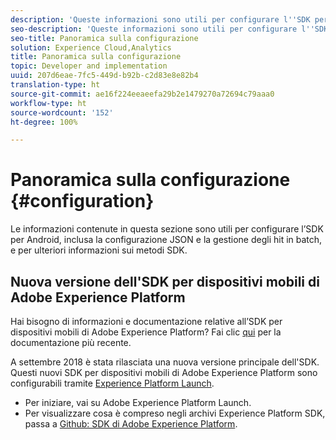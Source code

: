 ```yaml
---
description: 'Queste informazioni sono utili per configurare l''SDK per Android. Alcuni degli argomenti trattati sono la configurazione JSON, la gestione degli hit in batch e i metodi SDK '
seo-description: 'Queste informazioni sono utili per configurare l''SDK per Android. Alcuni degli argomenti trattati sono la configurazione JSON, la gestione degli hit in batch e i metodi SDK '
seo-title: Panoramica sulla configurazione
solution: Experience Cloud,Analytics
title: Panoramica sulla configurazione
topic: Developer and implementation
uuid: 207d6eae-7fc5-449d-b92b-c2d83e8e82b4
translation-type: ht
source-git-commit: ae16f224eeaeefa29b2e1479270a72694c79aaa0
workflow-type: ht
source-wordcount: '152'
ht-degree: 100%

---
```



# Panoramica sulla configurazione {#configuration}

Le informazioni contenute in questa sezione sono utili per configurare l’SDK per Android, inclusa la configurazione JSON e la gestione degli hit in batch, e per ulteriori informazioni sui metodi SDK.

## Nuova versione dell&#39;SDK per dispositivi mobili di Adobe Experience Platform

Hai bisogno di informazioni e documentazione relative all’SDK per dispositivi mobili di Adobe Experience Platform? Fai clic [qui](https://aep-sdks.gitbook.io/docs/) per la documentazione più recente.

A settembre 2018 è stata rilasciata una nuova versione principale dell&#39;SDK. Questi nuovi SDK per dispositivi mobili di Adobe Experience Platform sono configurabili tramite [Experience Platform Launch](https://www.adobe.com/it/experience-platform/launch.html).

* Per iniziare, vai su Adobe Experience Platform Launch.
* Per visualizzare cosa è compreso negli archivi Experience Platform SDK, passa a [Github: SDK di Adobe Experience Platform](https://github.com/Adobe-Marketing-Cloud/acp-sdks).

